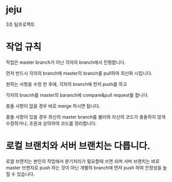 # jeju
3조 팀프로젝트

# 작업 규칙
작업은 master branch가 아닌 각자의 branch에서 진행합니다.

먼저 반드시 각자의 branch에 master의 branch를 pull하여 최신화 시킵니다.

원하는 사항을 수정 한 후에,
각자의 branch에 먼저 push를 하고

각자의 bracnh를 master의 baranch에 compare&pull request를 합니다.

충돌 사항이 없을 경우 바로 merge 하시면 됩니다.

충돌 사항이 있을 경우 최신의 master branch를 불러와 자신의 코드가 충돌하지 않게 수정하거나,
조원과 상의하여 코드를 정리합니다.

# 로컬 브랜치와 서버 브랜치는 다릅니다.
로컬 브랜치는 본인의 작업에서 분기처리가 필요할때 쓰면 되며
서버 브랜치는 바로 master 브랜치로 push 하는 것이 아닌 개별의 branch에 먼저 push 하여 안정성을 높힐 수 있습니다.
